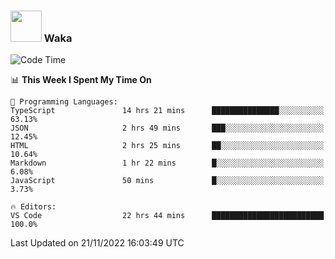 ### <img src="https://media.giphy.com/media/VgCDAzcKvsR6OM0uWg/giphy.gif" width="50"> Waka

  <!--START_SECTION:waka-->
![Code Time](http://img.shields.io/badge/Code%20Time-1%2C100%20hrs%2016%20mins-blue)

📊 **This Week I Spent My Time On** 

```text
💬 Programming Languages: 
TypeScript               14 hrs 21 mins      ███████████████░░░░░░░░░░   63.13% 
JSON                     2 hrs 49 mins       ███░░░░░░░░░░░░░░░░░░░░░░   12.45% 
HTML                     2 hrs 25 mins       ██░░░░░░░░░░░░░░░░░░░░░░░   10.64% 
Markdown                 1 hr 22 mins        █░░░░░░░░░░░░░░░░░░░░░░░░   6.08% 
JavaScript               50 mins             █░░░░░░░░░░░░░░░░░░░░░░░░   3.73%

🔥 Editors: 
VS Code                  22 hrs 44 mins      █████████████████████████   100.0%

```


 Last Updated on 21/11/2022 16:03:49 UTC
<!--END_SECTION:waka-->
